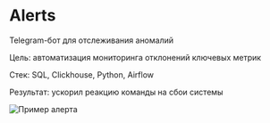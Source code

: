 # Alerts
Telegram-бот для отслеживания аномалий

Цель: автоматизация мониторинга отклонений ключевых метрик 

Стек: SQL, Clickhouse, Python, Airflow 

Результат: ускорил реакцию команды на сбои системы

![Пример алерта](https://github.com/user-attachments/assets/aff1d29c-72e5-491a-a244-bdcd1a084281)
